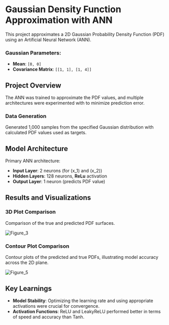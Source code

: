 # Gaussian Density Function Approximation with ANN

This project approximates a 2D Gaussian Probability Density Function (PDF) using an Artificial Neural Network (ANN). 

### Gaussian Parameters:
- **Mean**: `[0, 0]`
- **Covariance Matrix**: `[[1, 1], [1, 4]]`

## Project Overview
The ANN was trained to approximate the PDF values, and multiple architectures were experimented with to minimize prediction error.

### Data Generation
Generated 1,000 samples from the specified Gaussian distribution with calculated PDF values used as targets.

## Model Architecture
Primary ANN architecture:
- **Input Layer**: 2 neurons (for \(x_1\) and \(x_2\))
- **Hidden Layers**: 128 neurons, **ReLu** activation
- **Output Layer**: 1 neuron (predicts PDF value)

## Results and Visualizations

### 3D Plot Comparison
Comparison of the true and predicted PDF surfaces.

![Figure_3](https://github.com/user-attachments/assets/5104f11c-37a3-4a79-856e-819b0aaa4e52)


### Contour Plot Comparison
Contour plots of the predicted and true PDFs, illustrating model accuracy across the 2D plane.

![Figure_5](https://github.com/user-attachments/assets/5088f267-8cf4-4c42-aed1-e1a3f3f07dd1)


## Key Learnings
- **Model Stability**: Optimizing the learning rate and using appropriate activations were crucial for convergence.
- **Activation Functions**: ReLU and LeakyReLU performed better in terms of speed and accuracy than Tanh.
